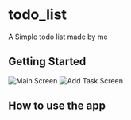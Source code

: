 # todo_list

A Simple todo list made by me

## Getting Started
![Main Screen](Todo_list/ss1.png)
![Add Task Screen](Todo_list/ss2.png)

## How to use the app
